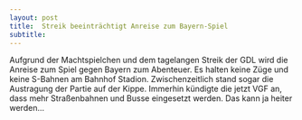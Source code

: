 ```yaml
---
layout: post
title:  Streik beeinträchtigt Anreise zum Bayern-Spiel
subtitle:  
---
```


Aufgrund der Machtspielchen und dem tagelangen Streik der GDL wird die Anreise zum Spiel gegen Bayern zum Abenteuer. Es halten keine Züge und keine S-Bahnen am Bahnhof Stadion. Zwischenzeitlich stand sogar die Austragung der Partie auf der Kippe. Immerhin kündigte die jetzt VGF an, dass mehr Straßenbahnen und Busse eingesetzt werden. Das kann ja heiter werden...


